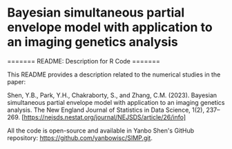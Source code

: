 # Bayesian simultaneous partial envelope model with application to an imaging genetics analysis
======= README: Description for R Code =======

This README provides a description related to the numerical studies in the paper:

Shen, Y.B., Park, Y.H., Chakraborty, S., and Zhang, C.M. (2023). Bayesian simultaneous partial envelope model with application to an imaging genetics analysis. The New England Journal of Statistics in Data Science, 1(2), 237–269. [https://nejsds.nestat.org/journal/NEJSDS/article/26/info]

All the code is open-source and available in Yanbo Shen's GitHub repository: https://github.com/yanbowisc/SIMP.git.
